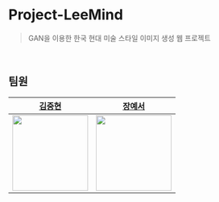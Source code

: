 # Project-LeeMind
> GAN을 이용한 한국 현대 미술 스타일 이미지 생성 웹 프로젝트 
<br>

## 팀원
|[김중현](https://github.com/JoongHyun-Kim)|[장예서](https://github.com/yesyeseo)|
|---|---|
|<img src="https://github.com/JoongHyun-Kim.png" width="150" height="150" >|<img src="https://github.com/yesyeseo.png" width="150" height="150">|
